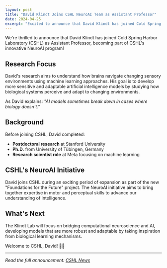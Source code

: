 ```yaml
---
layout: post
title: "David Klindt Joins CSHL NeuroAI Team as Assistant Professor"
date: 2024-04-25
excerpt: "Excited to announce that David Klindt has joined Cold Spring Harbor Laboratory as Assistant Professor, focusing on developing more adaptable AI through biological insights."
---
```


We're thrilled to announce that David Klindt has joined Cold Spring Harbor Laboratory (CSHL) as Assistant Professor, becoming part of CSHL's innovative NeuroAI program!

## Research Focus

David's research aims to understand how brains navigate changing sensory environments using machine learning approaches. His goal is to develop more sensitive and adaptable artificial intelligence models by studying how biological systems perceive and adapt to changing environments.

As David explains: *"AI models sometimes break down in cases where biology doesn't."*

## Background

Before joining CSHL, David completed:
- **Postdoctoral research** at Stanford University
- **Ph.D.** from University of Tübingen, Germany  
- **Research scientist role** at Meta focusing on machine learning

## CSHL's NeuroAI Initiative

David joins CSHL during an exciting period of expansion as part of the new "Foundations for the Future" project. The NeuroAI initiative aims to bring together expertise in motor and perceptual skills to advance our understanding of intelligence.

## What's Next

The Klindt Lab will focus on bridging computational neuroscience and AI, developing models that are more robust and adaptable by taking inspiration from biological learning mechanisms.

Welcome to CSHL, David! 🧠🤖

---

*Read the full announcement: [CSHL News](https://www.cshl.edu/david-klindt-joins-cshl-neuroai-team/)*